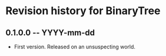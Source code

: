 # Revision history for BinaryTree

## 0.1.0.0 -- YYYY-mm-dd

* First version. Released on an unsuspecting world.
